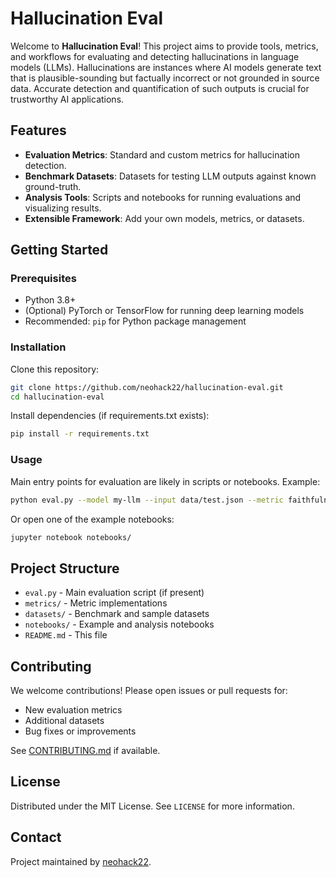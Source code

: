 # Hallucination Eval

Welcome to **Hallucination Eval**! This project aims to provide tools, metrics, and workflows for evaluating and detecting hallucinations in language models (LLMs). Hallucinations are instances where AI models generate text that is plausible-sounding but factually incorrect or not grounded in source data. Accurate detection and quantification of such outputs is crucial for trustworthy AI applications.

## Features

- **Evaluation Metrics**: Standard and custom metrics for hallucination detection.
- **Benchmark Datasets**: Datasets for testing LLM outputs against known ground-truth.
- **Analysis Tools**: Scripts and notebooks for running evaluations and visualizing results.
- **Extensible Framework**: Add your own models, metrics, or datasets.

## Getting Started

### Prerequisites

- Python 3.8+
- (Optional) PyTorch or TensorFlow for running deep learning models
- Recommended: `pip` for Python package management

### Installation

Clone this repository:

```bash
git clone https://github.com/neohack22/hallucination-eval.git
cd hallucination-eval
```

Install dependencies (if requirements.txt exists):

```bash
pip install -r requirements.txt
```

### Usage

Main entry points for evaluation are likely in scripts or notebooks. Example:

```bash
python eval.py --model my-llm --input data/test.json --metric faithfulness
```

Or open one of the example notebooks:

```bash
jupyter notebook notebooks/
```

## Project Structure

- `eval.py` - Main evaluation script (if present)
- `metrics/` - Metric implementations
- `datasets/` - Benchmark and sample datasets
- `notebooks/` - Example and analysis notebooks
- `README.md` - This file

## Contributing

We welcome contributions! Please open issues or pull requests for:

- New evaluation metrics
- Additional datasets
- Bug fixes or improvements

See [CONTRIBUTING.md](CONTRIBUTING.md) if available.

## License

Distributed under the MIT License. See `LICENSE` for more information.

## Contact

Project maintained by [neohack22](https://github.com/neohack22).
